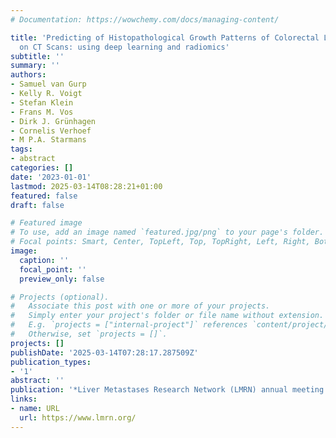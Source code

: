 ```yaml
---
# Documentation: https://wowchemy.com/docs/managing-content/

title: 'Predicting of Histopathological Growth Patterns of Colorectal Liver Metastases
  on CT Scans: using deep learning and radiomics'
subtitle: ''
summary: ''
authors:
- Samuel van Gurp
- Kelly R. Voigt
- Stefan Klein
- Frans M. Vos
- Dirk J. Grünhagen
- Cornelis Verhoef
- M P.A. Starmans
tags:
- abstract
categories: []
date: '2023-01-01'
lastmod: 2025-03-14T08:28:21+01:00
featured: false
draft: false

# Featured image
# To use, add an image named `featured.jpg/png` to your page's folder.
# Focal points: Smart, Center, TopLeft, Top, TopRight, Left, Right, BottomLeft, Bottom, BottomRight.
image:
  caption: ''
  focal_point: ''
  preview_only: false

# Projects (optional).
#   Associate this post with one or more of your projects.
#   Simply enter your project's folder or file name without extension.
#   E.g. `projects = ["internal-project"]` references `content/project/deep-learning/index.md`.
#   Otherwise, set `projects = []`.
projects: []
publishDate: '2025-03-14T07:28:17.287509Z'
publication_types:
- '1'
abstract: ''
publication: '*Liver Metastases Research Network (LMRN) annual meeting 2023*'
links:
- name: URL
  url: https://www.lmrn.org/
---
```

